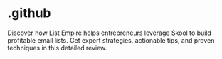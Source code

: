 # .github
Discover how List Empire helps entrepreneurs leverage Skool to build profitable email lists. Get expert strategies, actionable tips, and proven techniques in this detailed review.
